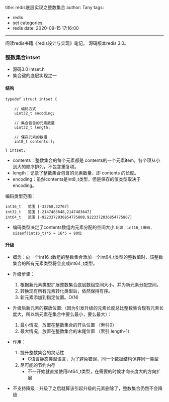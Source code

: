 title: redis底层实现之整数集合
author: Tany
tags:
  - redis
  - set
categories:
  - redis
date: 2020-09-15 17:16:00
---
阅读redis书籍《redis设计与实现》笔记。
源码版本redis 3.0。


<!-- more -->

### 整数集合intset

- 源码3.0    intset.h
- 集合键的底层实现之一

#### 结构

```
typedef struct intset {
  
    // 编码方式
    uint32_t encoding;

    // 集合包含的元素数量
    uint32_t length;

    // 保存元素的数组
    int8_t contents[];

} intset;
```

- contents：整数集合的每个元素都是 contents的一个元素item，各个项从小到大的顺序排列，不包含重复项。
- length：记录了整数集合包含的元素数量，即 contents 的长度。
- encoding：虽然contents是int8_t类型，但是保存的值类型取决于encoding。

编码类型范围：

```
int16_t   范围 [-32768,32767]
int32_t   范围 [-2147483648,2147483647]
int64_t   范围 [-9223372936854775808,9223372036854775807]
```

- 编码类型决定了contents数组内元素分配的空间大小
  `比如：int16_t编码， sizeof(int16_t)*5 = 16*5 = 80位`

#### 升级

- 概念：向一个int16_t数组的整数集合添加一个int64_t类型的整数值时，该整数集合的所有元素类型将会变成int64_t类型。
- 升级步骤：

  1. 根据新元素类型扩展整数集合底层数组空间大小，并为新元素分配空间。
  2. 转换现有所有元素转化类型后，依然保持有序。
  3. 新元素添加到指定位置。O(N)
- 升级后新元素的摆放位置:（因为引发升级的元素长度总比整数集合现有元素长度大，所以新元素在集合中要么最小，要么最大）：

  1. 最小情况，放置在整数集合的开头位置 （索引0）
  2. 最大情况，放置在整数集合的末尾位置 （索引 length-1）
- 作用：

  1. 提升整数集合的灵活性
     - C语言静态类型语言，为了避免错误，同一个数据结构保存同一类型
  2. 尽可能的节约内存
     - 不一开始就直接使用int64_t类型，在需要的时候才向长度大的方向扩展
- 不支持降级：升级了之后就算该引起升级的元素删除了，整数集合仍然不会降级